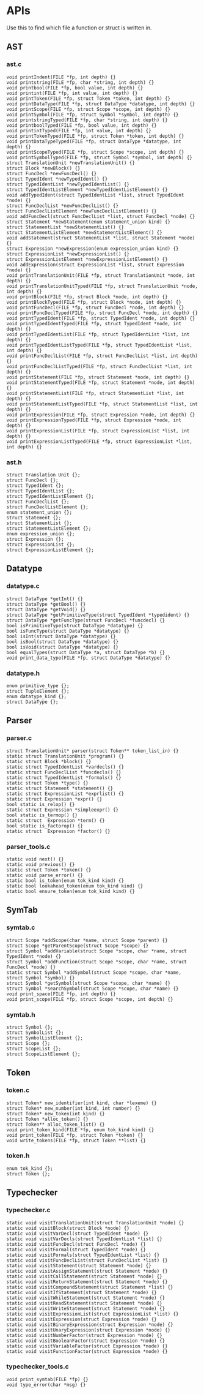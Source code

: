 # APIs
Use this to find which file a function or struct is written in.

## AST

### ast.c

    void printIndent(FILE *fp, int depth) {}
    void printstring(FILE *fp, char *string, int depth) {}
    void printbool(FILE *fp, bool value, int depth) {}
    void printint(FILE *fp, int value, int depth) {}
    void printToken(FILE *fp, struct Token *token, int depth) {}
    void printDataType(FILE *fp, struct DataType *datatype, int depth) {}
    void printScope(FILE *fp, struct Scope *scope, int depth) {}
    void printSymbol(FILE *fp, struct Symbol *symbol, int depth) {}
    void printstringTyped(FILE *fp, char *string, int depth) {}
    void printboolTyped(FILE *fp, bool value, int depth) {}
    void printintTyped(FILE *fp, int value, int depth) {}
    void printTokenTyped(FILE *fp, struct Token *token, int depth) {}
    void printDataTypeTyped(FILE *fp, struct DataType *datatype, int depth) {}
    void printScopeTyped(FILE *fp, struct Scope *scope, int depth) {}
    void printSymbolTyped(FILE *fp, struct Symbol *symbol, int depth) {}
    struct TranslationUnit *newTranslationUnit() {}
    struct Block *newBlock() {}
    struct FuncDecl *newFuncDecl() {}
    struct TypedIdent *newTypedIdent() {}
    struct TypedIdentList *newTypedIdentList() {}
    struct TypedIdentListElement *newTypedIdentListElement() {}
    void addTypedIdent(struct TypedIdentList *list, struct TypedIdent *node) {}
    struct FuncDeclList *newFuncDeclList() {}
    struct FuncDeclListElement *newFuncDeclListElement() {}
    void addFuncDecl(struct FuncDeclList *list, struct FuncDecl *node) {}
    struct Statement *newStatement(enum statement_union kind) {}
    struct StatementList *newStatementList() {}
    struct StatementListElement *newStatementListElement() {}
    void addStatement(struct StatementList *list, struct Statement *node) {}
    struct Expression *newExpression(enum expression_union kind) {}
    struct ExpressionList *newExpressionList() {}
    struct ExpressionListElement *newExpressionListElement() {}
    void addExpression(struct ExpressionList *list, struct Expression *node) {}
    void printTranslationUnit(FILE *fp, struct TranslationUnit *node, int depth) {}
    void printTranslationUnitTyped(FILE *fp, struct TranslationUnit *node, int depth) {}
    void printBlock(FILE *fp, struct Block *node, int depth) {}
    void printBlockTyped(FILE *fp, struct Block *node, int depth) {}
    void printFuncDecl(FILE *fp, struct FuncDecl *node, int depth) {}
    void printFuncDeclTyped(FILE *fp, struct FuncDecl *node, int depth) {}
    void printTypedIdent(FILE *fp, struct TypedIdent *node, int depth) {}
    void printTypedIdentTyped(FILE *fp, struct TypedIdent *node, int depth) {}
    void printTypedIdentList(FILE *fp, struct TypedIdentList *list, int depth) {}
    void printTypedIdentListTyped(FILE *fp, struct TypedIdentList *list, int depth) {}
    void printFuncDeclList(FILE *fp, struct FuncDeclList *list, int depth) {}
    void printFuncDeclListTyped(FILE *fp, struct FuncDeclList *list, int depth) {}
    void printStatement(FILE *fp, struct Statement *node, int depth) {}
    void printStatementTyped(FILE *fp, struct Statement *node, int depth) {}
    void printStatementList(FILE *fp, struct StatementList *list, int depth) {}
    void printStatementListTyped(FILE *fp, struct StatementList *list, int depth) {}
    void printExpression(FILE *fp, struct Expression *node, int depth) {}
    void printExpressionTyped(FILE *fp, struct Expression *node, int depth) {}
    void printExpressionList(FILE *fp, struct ExpressionList *list, int depth) {}
    void printExpressionListTyped(FILE *fp, struct ExpressionList *list, int depth) {}
    
### ast.h

    struct Translation Unit {};
    struct FuncDecl {};
    struct TypedIdent {};
    struct TypedIdentList {};
    struct TypedIdentListElement {};
    struct FuncDeclList {};
    struct FuncDeclListElement {};
    enum statement_union {};
    struct Statement {};
    struct StatementList {};
    struct StatementListElement {};
    enum expression_union {};
    struct Expression {};
    struct ExpressionList {};
    struct ExpressionListElement {};


## Datatype

### datatype.c

    struct DataType *getInt() {}
    struct DataType *getBool() {}
    struct DataType *getVoid() {}
    struct DataType *getPrimitiveType(struct TypedIdent *typedident) {}
    struct DataType *getFuncType(struct FuncDecl *funcdecl) {}
    bool isPrimitiveType(struct DataType *datatype) {}
    bool isFuncType(struct DataType *datatype) {}
    bool isInt(struct DataType *datatype) {}
    bool isBool(struct DataType *datatype) {}
    bool isVoid(struct DataType *datatype) {}
    bool equalTypes(struct DataType *a, struct DataType *b) {}
    void print_data_type(FILE *fp, struct DataType *datatype) {}

### datatype.h

    enum primitive_type {};
    struct TupleElement {};
    enum datatype_kind {};
    struct DataType {};
    

## Parser

### parser.c

    struct TranslationUnit* parser(struct Token** token_list_in) {}
    static struct TranslationUnit *program() {}
    static struct Block *block() {}
    static struct TypedIdentList *vardecls() {}
    static struct FuncDeclList *funcdecls() {}
    static struct TypedIdentList *formals() {}
    static struct Token *type() {}
    static struct Statement *statement() {}
    static struct ExpressionList *exprlist() {}
    static struct Expression *expr() {}
    bool static is_relop() {}
    static struct Expression *simpleexpr() {}
    bool static is_termop() {}
    static struct  Expression *term() {}
    bool static is_factorop() {}
    static struct  Expression *factor() {}

### parser_tools.c

    static void next() {}
    static void previous() {}
    static struct Token *token() {}
    static void parse_error() {}
    static bool is_token(enum tok_kind kind) {}
    static bool lookahead_token(enum tok_kind kind) {}
    static bool ensure_token(enum tok_kind kind) {}


## SymTab

### symtab.c

    struct Scope *addScope(char *name, struct Scope *parent) {}
    struct Scope *getParentScope(struct Scope *scope) {}
    struct Symbol *addVariable(struct Scope *scope, char *name, struct TypedIdent *node) {}
    struct Symbol *addFunction(struct Scope *scope, char *name, struct FuncDecl *node) {}
    static struct Symbol *addSymbol(struct Scope *scope, char *name, struct Symbol *symbol) {}
    struct Symbol *getSymbol(struct Scope *scope, char *name) {}
    struct Symbol *searchSymbol(struct Scope *scope, char *name) {}
    void print_space(FILE *fp, int depth) {}
    void print_scope(FILE *fp, struct Scope *scope, int depth) {}

### symtab.h

    struct Symbol {};
    struct SymbolList {};
    struct SymbolListElement {};
    struct Scope {};
    struct ScopeList {};
    struct ScopeListElement {};


## Token

### token.c

    struct Token* new_identifier(int kind, char *lexeme) {}
    struct Token* new_number(int kind, int number) {}
    struct Token* new_token(int kind) {}
    struct Token *alloc_token() {}
    struct Token** alloc_token_list() {}
    void print_token_kind(FILE *fp, enum tok_kind kind) {}
    void print_token(FILE *fp, struct Token *token) {}
    void write_tokens(FILE *fp, struct Token **list) {}

### token.h

    enum tok_kind {};
    struct Token {};


## Typechecker

### typechecker.c

    static void visitTranslationUnit(struct TranslationUnit *node) {}
    static void visitBlock(struct Block *node) {}
    static void visitVarDecl(struct TypedIdent *node) {}
    static void visitVarDecls(struct TypedIdentList *list) {}
    static void visitFuncDecl(struct FuncDecl *node) {}
    static void visitFormal(struct TypedIdent *node) {}
    static void visitFormals(struct TypedIdentList *list) {}
    static void visitFuncDeclList(struct FuncDeclList *list) {}
    static void visitStatement(struct Statement *node) {}
    static void visitAssignStatement(struct Statement *node) {}
    static void visitCallStatement(struct Statement *node) {}
    static void visitReturnStatement(struct Statement *node) {}
    static void visitCompoundStatement(struct Statement *list) {}
    static void visitIfStatement(struct Statement *node) {}
    static void visitWhileStatement(struct Statement *node) {}
    static void visitReadStatement(struct Statement *node) {}
    static void visitWriteStatement(struct Statement *node) {}
    static void visitExpressionList(struct ExpressionList *list) {}
    static void visitExpression(struct Expression *node) {}
    static void visitBinaryExpression(struct Expression *node) {}
    static void visitUnaryExpression(struct Expression *node) {}
    static void visitNumberFactor(struct Expression *node) {}
    static void visitBooleanFactor(struct Expression *node) {}
    static void visitVariableFactor(struct Expression *node) {}
    static void visitFunctionFactor(struct Expression *node) {}

### typechecker_tools.c

    void print_symtab(FILE *fp) {}
    void type_error(char *msg) {}

